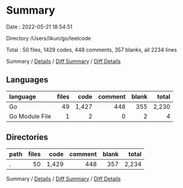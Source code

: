 # Summary

Date : 2022-05-21 18:54:51

Directory /Users/likun/go/leetcode

Total : 50 files,  1429 codes, 448 comments, 357 blanks, all 2234 lines

Summary / [Details](details.md) / [Diff Summary](diff.md) / [Diff Details](diff-details.md)

## Languages
| language | files | code | comment | blank | total |
| :--- | ---: | ---: | ---: | ---: | ---: |
| Go | 49 | 1,427 | 448 | 355 | 2,230 |
| Go Module File | 1 | 2 | 0 | 2 | 4 |

## Directories
| path | files | code | comment | blank | total |
| :--- | ---: | ---: | ---: | ---: | ---: |
| . | 50 | 1,429 | 448 | 357 | 2,234 |

Summary / [Details](details.md) / [Diff Summary](diff.md) / [Diff Details](diff-details.md)